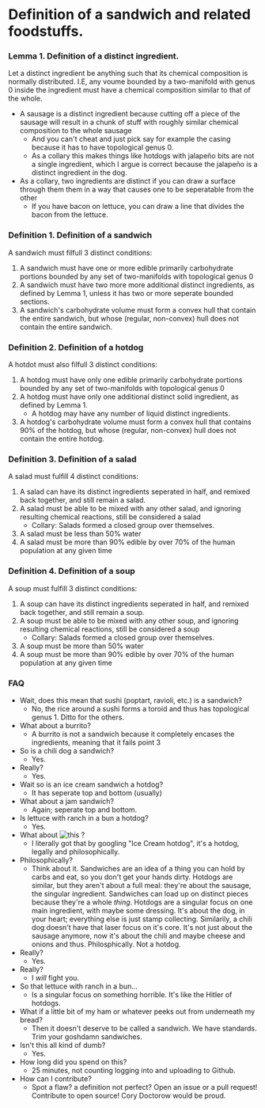 # Definition of a sandwich and related foodstuffs.

### Lemma 1. Definition of a distinct ingredient.
Let a distinct ingredient be anything such that its chemical composition is normally distributed. 
I.E, any voume bounded by a two-manifold with genus 0 inside the ingredient must have a chemical composition
similar to that of the whole.  
- A sausage is a distinct ingredient because cutting off a piece of the sausage will result 
in a chunk of stuff with roughly similar chemical composition to the whole sausage
    - And you can't cheat and just pick say for example the casing because it has to have 
    topological genus 0.
    - As a collary this makes things like hotdogs with jalapeño bits are not a single ingredient,
    which I argue is correct because the jalapeño is a distinct ingredient in the dog.
- As a collary, two ingredients are distinct if you can draw a surface through them them in a way that
causes one to be seperatable from the other
    - If you have bacon on lettuce, you can draw a line that divides the bacon from the lettuce.

### Definition 1. Definition of a sandwich
A sandwich must filfull 3 distinct conditions:
1. A sandwich must have one or more edible primarily carbohydrate portions bounded by any set of two-manifolds with topological genus 0
2. A sandwich must have two more more additional distinct ingredients, as defined by Lemma 1, unless it has two or more seperate bounded sections.
3. A sandwich's carbohydrate volume must form a convex hull that contain the entire sandwich, but whose 
(regular, non-convex) hull does not contain the entire sandwich.

### Definition 2. Definition of a hotdog
A hotdot must also filfull 3 distinct conditions:
1. A hotdog must have only one edible primarily carbohydrate portions bounded by any set of two-manifolds with topological genus 0
2. A hotdog must have only one additional distinct solid ingredient, as defined by Lemma 1.
    - A hotdog may have any number of liquid distinct ingredients.
3. A hotdog's carbohydrate volume must form a convex hull that contains 90% of the hotdog, but whose 
(regular, non-convex) hull does not contain the entire hotdog.

### Definition 3. Definition of a salad
A salad must fulfill 4 distinct conditions:
1. A salad can have its distinct ingredients seperated in half, and remixed back together, and still
remain a salad.
2. A salad must be able to be mixed with any other salad, and ignoring resulting chemical reactions,
still be considered a salad
    - Collary: Salads formed a closed group over themselves.
3. A salad must be less than 50% water
4. A salad must be more than 90% edible by over 70% of the human population at any given time

### Definition 4. Definition of a soup
A soup must fulfill 3 distinct conditions:
1. A soup can have its distinct ingredients seperated in half, and remixed back together, and still
remain a soup.
2. A soup must be able to be mixed with any other soup, and ignoring resulting chemical reactions,
still be considered a soup
    - Collary: Salads formed a closed group over themselves.
3. A soup must be more than 50% water
4. A soup must be more than 90% edible by over 70% of the human population at any given time

### FAQ
- Wait, does this mean that sushi (poptart, ravioli, etc.) is a sandwich?
    - No, the rice around a sushi forms a toroid and thus has topological genus 1. Ditto for the others.
- What about a burrito?
    - A burrito is not a sandwich because it completely encases the ingredients, meaning that it fails point 3
- So is a chili dog a sandwich?
    - Yes.
- Really?
    - Yes.
- Wait so is an ice cream sandwich a hotdog?
    - It has seperate top and bottom (usually)
- What about a jam sandwich?
    - Again; seperate top and bottom.
- Is lettuce with ranch in a bun a hotdog?
    - Yes.
- What about 
![this](https://cook.fnr.sndimg.com/content/dam/images/cook/fullset/2012/6/7/0/CCWSTSP2_hot-dog-ice-cream-sandwich_s4x3.jpg.rend.hgtvcom.616.462.suffix/1351632244074.jpeg)
?
    - I literally got that by googling "Ice Cream hotdog", it's a hotdog, legally and philosophically.
- Philosophically?
    - Think about it. Sandwiches are an idea of a thing you can hold by carbs and eat, so you don't get your hands
    dirty. Hotdogs are similar, but they aren't about a full meal: they're about the sausage, the singular 
    ingredient. Sandwiches can load up on distinct pieces because they're a whole *thing*. Hotdogs are a singular 
    focus on one main ingredient, with maybe some dressing. It's about the dog, in your heart; everything else is 
    just stamp collecting. Similarily, a chili dog doesn't have that laser focus on it's core. It's not just about
    the sausage anymore, now it's about the chili and maybe cheese and onions and thus. Philosphically. Not a 
    hotdog.
- Really?
    - Yes.
- Really?
    - I *will* fight you.
- So that lettuce with ranch in a bun...
    - Is a singular focus on something horrible. It's like the Hitler of hotdogs.
- What if a little bit of my ham or whatever peeks out from underneath my bread? 
    - Then it doesn't deserve to be called a sandwich. We have standards. Trim your goshdamn sandwiches.
- Isn't this all kind of dumb?
    - Yes.
- How long did you spend on this?
    - 25 minutes, not counting logging into and uploading to Github.
- How can I contribute?
    - Spot a flaw? a definition not perfect? Open an issue or a pull request! Contribute to open source!
    Cory Doctorow would be proud.
